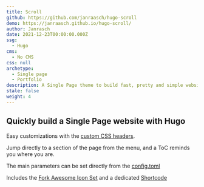 ```yaml
---
title: Scroll
github: https://github.com/janraasch/hugo-scroll
demo: https://janraasch.github.io/hugo-scroll/
author: Janrasch
date: 2021-12-23T00:00:00.000Z
ssg:
  - Hugo
cms:
  - No CMS
css: null
archetype:
  - Single page
  - Portfolio
description: A Single Page theme to build fast, pretty and simple websites with Hugo.
stale: false
weight: 4
---
```


## Quickly build a Single Page website with Hugo

Easy customizations with the [custom CSS headers](https://github.com/janraasch/hugo-scroll/blob/master/exampleSite/layouts/partials/custom_head.html).

Jump directly to a section of the page from the menu, and a ToC reminds you where you are.

The main parameters can be set directly from the [config.toml](https://github.com/janraasch/hugo-scroll/blob/master/exampleSite/config.toml)

Includes the [Fork Awesome Icon Set](https://forkaweso.me/Fork-Awesome/icons/) and a dedicated [Shortcode](https://gohugo.io/content-management/shortcodes/)
